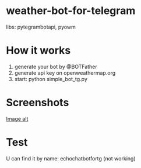 # weather-bot-for-telegram

libs: pytegrambotapi, pyowm

# How it works

1) generate your bot by @BOTFather
2) generate api key on openweathermap.org
3) start: python simple_bot_tg.py

# Screenshots

[Image alt](https://github.com/hffmn/weather-bot-for-telegram/raw/master/11121.png)

# Test

U can find it by name: echochatbotfortg (not working)















